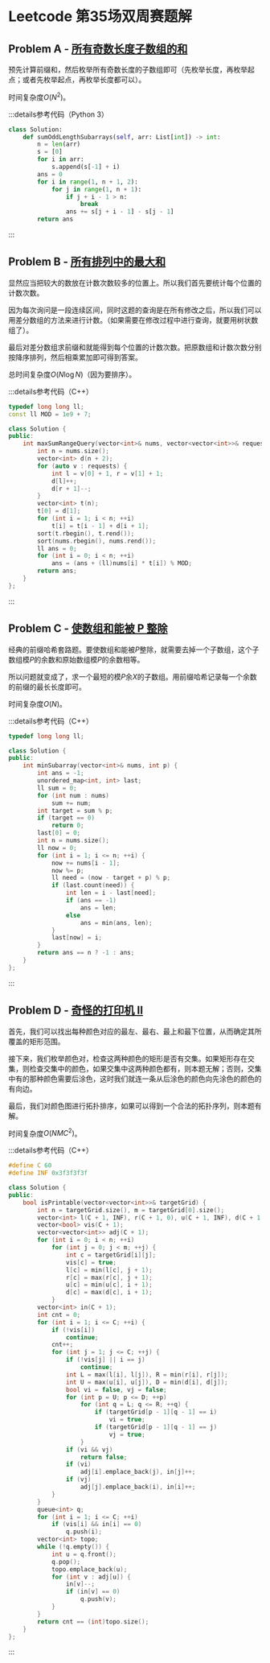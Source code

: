 # Leetcode 第35场双周赛题解

## Problem A - [所有奇数长度子数组的和](https://leetcode.cn/problems/sum-of-all-odd-length-subarrays/)

预先计算前缀和，然后枚举所有奇数长度的子数组即可（先枚举长度，再枚举起点；或者先枚举起点，再枚举长度都可以）。

时间复杂度$O(N^2)$。

:::details参考代码（Python 3）

```python
class Solution:
    def sumOddLengthSubarrays(self, arr: List[int]) -> int:
        n = len(arr)
        s = [0]
        for i in arr:
            s.append(s[-1] + i)
        ans = 0
        for i in range(1, n + 1, 2):
            for j in range(1, n + 1):
                if j + i - 1 > n:
                    break
                ans += s[j + i - 1] - s[j - 1]
        return ans
```

:::

## Problem B - [所有排列中的最大和](https://leetcode.cn/problems/maximum-sum-obtained-of-any-permutation/)

显然应当把较大的数放在计数次数较多的位置上。所以我们首先要统计每个位置的计数次数。

因为每次询问是一段连续区间，同时这题的查询是在所有修改之后，所以我们可以用差分数组的方法来进行计数。（如果需要在修改过程中进行查询，就要用树状数组了）。

最后对差分数组求前缀和就能得到每个位置的计数次数。把原数组和计数次数分别按降序排列，然后相乘累加即可得到答案。

总时间复杂度$O(N\log N)$（因为要排序）。

:::details参考代码（C++）

```cpp
typedef long long ll;
const ll MOD = 1e9 + 7;

class Solution {
public:
    int maxSumRangeQuery(vector<int>& nums, vector<vector<int>>& requests) {
        int n = nums.size();
        vector<int> d(n + 2);
        for (auto v : requests) {
            int l = v[0] + 1, r = v[1] + 1;
            d[l]++;
            d[r + 1]--;
        }
        vector<int> t(n);
        t[0] = d[1];
        for (int i = 1; i < n; ++i)
            t[i] = t[i - 1] + d[i + 1];
        sort(t.rbegin(), t.rend());
        sort(nums.rbegin(), nums.rend());
        ll ans = 0;
        for (int i = 0; i < n; ++i)
            ans = (ans + (ll)nums[i] * t[i]) % MOD;
        return ans;
    }
};
```

:::

## Problem C - [使数组和能被 P 整除](https://leetcode.cn/problems/make-sum-divisible-by-p/)

经典的前缀哈希套路题。要使数组和能被$P$整除，就需要去掉一个子数组，这个子数组模$P$的余数和原始数组模$P$的余数相等。

所以问题就变成了，求一个最短的模$P$余$X$的子数组。用前缀哈希记录每一个余数的前缀的最长长度即可。

时间复杂度$O(N)$。

:::details参考代码（C++）

```cpp
typedef long long ll;

class Solution {
public:
    int minSubarray(vector<int>& nums, int p) {
        int ans = -1;
        unordered_map<int, int> last;
        ll sum = 0;
        for (int num : nums)
            sum += num;
        int target = sum % p;
        if (target == 0)
            return 0;
        last[0] = 0;
        int n = nums.size();
        ll now = 0;
        for (int i = 1; i <= n; ++i) {
            now += nums[i - 1];
            now %= p;
            ll need = (now - target + p) % p;
            if (last.count(need)) {
                int len = i - last[need];
                if (ans == -1)
                    ans = len;
                else
                    ans = min(ans, len);
            }
            last[now] = i;
        }
        return ans == n ? -1 : ans;
    }
};
```

:::

## Problem D - [奇怪的打印机 II](https://leetcode.cn/problems/strange-printer-ii/)

首先，我们可以找出每种颜色对应的最左、最右、最上和最下位置，从而确定其所覆盖的矩形范围。

接下来，我们枚举颜色对，检查这两种颜色的矩形是否有交集。如果矩形存在交集，则检查交集中的颜色，如果交集中这两种颜色都有，则本题无解；否则，交集中有的那种颜色需要后涂色，这时我们就连一条从后涂色的颜色向先涂色的颜色的有向边。

最后，我们对颜色图进行拓扑排序，如果可以得到一个合法的拓扑序列，则本题有解。

时间复杂度$O(NMC^2)$。

:::details参考代码（C++）

```cpp
#define C 60
#define INF 0x3f3f3f3f

class Solution {
public:
    bool isPrintable(vector<vector<int>>& targetGrid) {
        int n = targetGrid.size(), m = targetGrid[0].size();
        vector<int> l(C + 1, INF), r(C + 1, 0), u(C + 1, INF), d(C + 1, 0);
        vector<bool> vis(C + 1);
        vector<vector<int>> adj(C + 1);
        for (int i = 0; i < n; ++i)
            for (int j = 0; j < m; ++j) {
                int c = targetGrid[i][j];
                vis[c] = true;
                l[c] = min(l[c], j + 1);
                r[c] = max(r[c], j + 1);
                u[c] = min(u[c], i + 1);
                d[c] = max(d[c], i + 1);
            }
        vector<int> in(C + 1);
        int cnt = 0;
        for (int i = 1; i <= C; ++i) {
            if (!vis[i])
                continue;
            cnt++;
            for (int j = 1; j <= C; ++j) {
                if (!vis[j] || i == j)
                    continue;
                int L = max(l[i], l[j]), R = min(r[i], r[j]);
                int U = max(u[i], u[j]), D = min(d[i], d[j]);
                bool vi = false, vj = false;
                for (int p = U; p <= D; ++p)
                    for (int q = L; q <= R; ++q) {
                        if (targetGrid[p - 1][q - 1] == i)
                            vi = true;
                        if (targetGrid[p - 1][q - 1] == j)
                            vj = true;
                    }
                if (vi && vj)
                    return false;
                if (vi)
                    adj[i].emplace_back(j), in[j]++;
                if (vj)
                    adj[j].emplace_back(i), in[i]++;
            }
        }
        queue<int> q;
        for (int i = 1; i <= C; ++i)
            if (vis[i] && in[i] == 0)
                q.push(i);
        vector<int> topo;
        while (!q.empty()) {
            int u = q.front();
            q.pop();
            topo.emplace_back(u);
            for (int v : adj[u]) {
                in[v]--;
                if (in[v] == 0)
                    q.push(v);
            }
        }
        return cnt == (int)topo.size();
    }
};
```

:::
